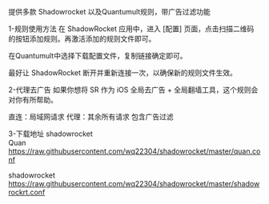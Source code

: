 提供多款 Shadowrocket 以及Quantumult规则，带广告过滤功能

1-规则使用方法 在 ShadowRocket 应用中，进入 [配置] 页面，点击扫描二维码的按钮添加规则。再激活添加的规则文件即可。

在Quantumult中选择下载配置文件，复制链接确定即可。

最好让 ShadowRocket 断开并重新连接一次，以确保新的规则文件生效。

2-代理去广告 如果你想将 SR 作为 iOS 全局去广告 + 全局翻墙工具，这个规则会对你有所帮助。

直连：局域网请求 代理：其余所有请求 包含广告过滤

3-下载地址 shadowrocket  
Quan
https://raw.githubusercontent.com/wq22304/shadowrocket/master/quan.conf

shadowrocket
https://raw.githubusercontent.com/wq22304/shadowrocket/master/shadowrockrt.conf

